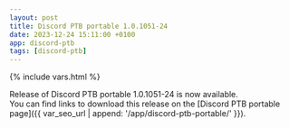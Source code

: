 ```yaml
---
layout: post
title: Discord PTB portable 1.0.1051-24
date: 2023-12-24 15:11:00 +0100
app: discord-ptb
tags: [discord-ptb]
---
```

{% include vars.html %}

Release of Discord PTB portable 1.0.1051-24 is now available.<br />
You can find links to download this release on the [Discord PTB portable page]({{ var_seo_url | append: '/app/discord-ptb-portable/' }}).
